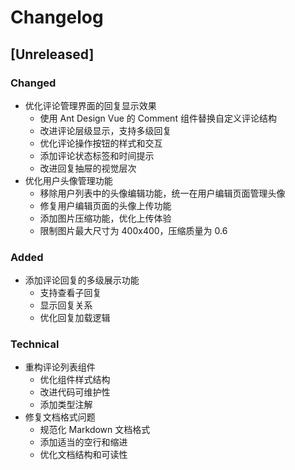 # Changelog

## [Unreleased]

### Changed

- 优化评论管理界面的回复显示效果
  - 使用 Ant Design Vue 的 Comment 组件替换自定义评论结构
  - 改进评论层级显示，支持多级回复
  - 优化评论操作按钮的样式和交互
  - 添加评论状态标签和时间提示
  - 改进回复抽屉的视觉层次
- 优化用户头像管理功能
  - 移除用户列表中的头像编辑功能，统一在用户编辑页面管理头像
  - 修复用户编辑页面的头像上传功能
  - 添加图片压缩功能，优化上传体验
  - 限制图片最大尺寸为 400x400，压缩质量为 0.6

### Added

- 添加评论回复的多级展示功能
  - 支持查看子回复
  - 显示回复关系
  - 优化回复加载逻辑

### Technical

- 重构评论列表组件
  - 优化组件样式结构
  - 改进代码可维护性
  - 添加类型注解
- 修复文档格式问题
  - 规范化 Markdown 文档格式
  - 添加适当的空行和缩进
  - 优化文档结构和可读性